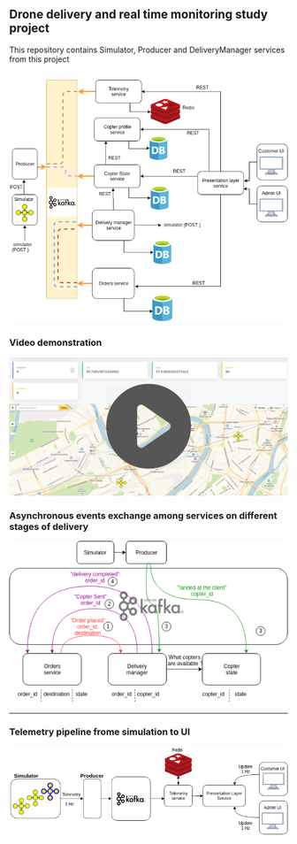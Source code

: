## Drone delivery and real time monitoring study project

This repository contains Simulator, Producer and DeliveryManager services from this project

![Image project](https://github.com/ViktorAnchutin/SberFinalProject/blob/master/img/SystemDiagramm.png)
---------------------------------------------------------------------------------
### Video demonstration
[![Watch the video](https://github.com/ViktorAnchutin/SberFinalProject/blob/master/img/video.jpg)](https://youtu.be/sRve1a75HwU)


### Asynchronous events exchange among services on different stages of delivery 
![Image project](https://github.com/ViktorAnchutin/SberFinalProject/blob/master/img/deliveryEvents.png)

---------------------------------------------------------------------------------


### Telemetry pipeline frome simulation to UI

![Image project](https://github.com/ViktorAnchutin/SberFinalProject/blob/master/img/telemetryFlow.png)
